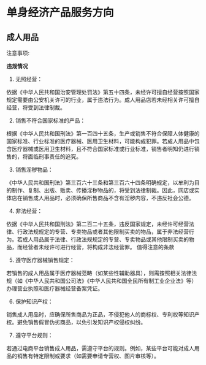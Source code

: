 
# 单身经济产品服务方向


## 成人用品

注意事项:

**违规情况**

1. 无照经营‌：

依据《中华人民共和国治安管理处罚法》第五十四条，未经许可擅自经营按照国家规定需要由公安机关许可的行业，属于违法行为。成人用品店若未经相关许可擅自经营，将受到法律制裁。

2. 销售不符合国家标准的产品‌：

根据《中华人民共和国刑法》第一百四十五条，生产或销售不符合保障人体健康的国家标准、行业标准的医疗器械、医用卫生材料，可能构成犯罪。若成人用品中包含医疗器械或医用卫生材料，且不符合国家标准或行业标准，销售者明知仍进行销售的，将面临刑事责任的追究。

3. 销售淫秽物品‌：

《中华人民共和国刑法》第三百六十三条和第三百六十四条明确规定，以牟利为目的制作、复制、出版、贩卖、传播淫秽物品的，将受到法律制裁。因此，网店或实体店在销售成人用品时，必须确保所售商品不含有淫秽内容，不违反社会公德。

4. 非法经营‌：

依据《中华人民共和国刑法》第二百二十五条，违反国家规定，未经许可经营法律、行政法规规定的专营、专卖物品或者其他限制买卖的物品，属于非法经营行为。若成人用品属于法律、行政法规规定的专营、专卖物品或其他限制买卖的物品，而经营者未经许可进行经营，将构成非法经营罪。
值得注意的条款

5. 遵守医疗器械销售规定‌：

若销售的成人用品属于医疗器械范畴（如某些性辅助器具），则需按照相关法律法规（如《中华人民共和国公司法》《中华人民共和国全民所有制工业企业法》等）办理营业执照和医疗器械经营备案凭证。

6. 保护知识产权‌：

销售成人用品时，应确保所售商品为正品，不侵犯他人的商标权、专利权等知识产权。避免销售假冒伪劣商品，以免引发知识产权侵权纠纷。

7. 遵守平台规则‌：

若通过电商平台销售成人用品，需遵守平台的规则。例如，某些平台可能对成人用品的销售有特定限制或要求（如需要申请专营权、图片审核等）。
